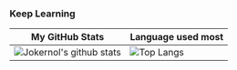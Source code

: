 ### Keep Learning

| My GitHub Stats                                                                                                    | Language used most                                                                  |
|--------------------------------------------------------------------------------------------------------------------|-------------------------------------------------------------------------------------|
| ![Jokernol's github stats](https://github-readme-stats.vercel.app/api?username=Jokernol&show_icons=true&theme=onedark) | ![Top Langs](https://github-readme-stats.vercel.app/api/top-langs/?username=Jokernol) |
